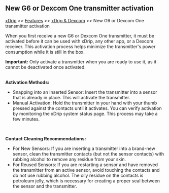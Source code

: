 ## New G6 or Dexcom One transmitter activation  

[xDrip](../../README.md) >> [Features](../Features_page.md) >> [xDrip & Dexcom](../Dexcom_page.md) >> New G6 or Dexcom One transmitter activation    
  
When you first receive a new G6 or Dexcom One transmitter, it must be activated before it can be used with xDrip, any other app, or a Dexcom receiver. This activation process helps minimize the transmitter's power consumption while it is still in the box.  
  
**Important:** Only activate a transmitter when you are ready to use it, as it cannot be deactivated once activated.  
<br/>  
  
**Activation Methods:**
* Snapping into an Inserted Sensor:  Insert the transmitter into a sensor that is already in place. This will activate the transmitter.  
* Manual Activation:  Hold the transmitter in your hand with your thumb pressed against the contacts until it activates. You can verify activation by monitoring the xDrip system status page. This process may take a few minutes.
<br/>  
  
**Contact Cleaning Recommendations:**  
* For New Sensors:  If you are inserting a transmitter into a brand-new sensor, clean the transmitter contacts (but not the sensor contacts) with rubbing alcohol to remove any residue from your skin.  
* For Reused Sensors:  If you are restarting a sensor and have removed the transmitter from an active sensor, avoid touching the contacts and do not use rubbing alcohol. The oily residue on the contacts is petroleum jelly, which is necessary for creating a proper seal between the sensor and the transmitter.   
  
